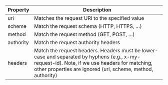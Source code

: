 | Property | Description |
| -------- | ----------- |
| uri | Matches the request URI to the specified value |
| scheme | Match the request schema (HTTP, HTTPS, …) |
| method | Match the request method (GET, POST, …) |
| authority | Match the request authority headers |
| headers | Match the request headers. Headers must be lower-case and separated by hyphens (e.g., x-my-request-id). Note, if we use headers for matching, other properties are ignored (uri, scheme, method, authority) |